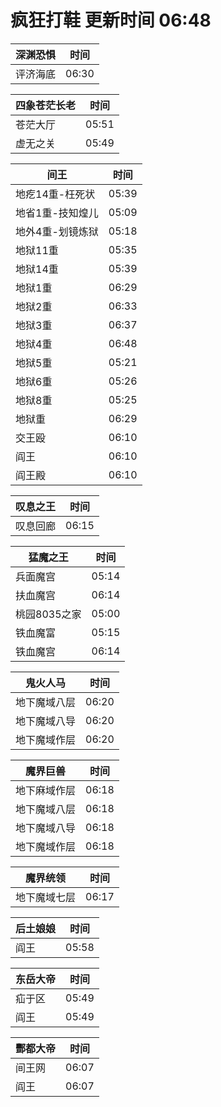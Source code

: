# 疯狂打鞋 更新时间 06:48

| 深渊恐惧   | 时间    |
|--------|-------|
| 评济海底 | 06:30 |

| 四象苍茫长老   | 时间    |
|--------|-------|
| 苍茫大厅 | 05:51 |
| 虚无之关 | 05:49 |

| 间王   | 时间    |
|--------|-------|
| 地疙14重-枉死状 | 05:39 |
| 地省1重-技知煌儿 | 05:09 |
| 地外4重-划镜炼狱 | 05:18 |
| 地狱11重 | 05:35 |
| 地狱14重 | 05:39 |
| 地狱1重 | 06:29 |
| 地狱2重 | 06:33 |
| 地狱3重 | 06:37 |
| 地狱4重 | 06:48 |
| 地狱5重 | 05:21 |
| 地狱6重 | 05:26 |
| 地狱8重 | 05:25 |
| 地狱重 | 06:29 |
| 交王殴 | 06:10 |
| 阎王 | 06:10 |
| 阎王殿 | 06:10 |

| 叹息之王   | 时间    |
|--------|-------|
| 叹息回廊 | 06:15 |

| 猛魔之王   | 时间    |
|--------|-------|
| 兵面魔宫 | 05:14 |
| 扶血魔宫 | 06:14 |
| 桃园8035之家 | 05:00 |
| 铁血魔富 | 05:15 |
| 铁血魔宫 | 06:14 |

| 鬼火人马   | 时间    |
|--------|-------|
| 地下魔域八层 | 06:20 |
| 地下魔域八导 | 06:20 |
| 地下魔域作层 | 06:20 |

| 魔界巨兽   | 时间    |
|--------|-------|
| 地下麻域作层 | 06:18 |
| 地下魔域八层 | 06:18 |
| 地下魔域八导 | 06:18 |
| 地下魔域作层 | 06:18 |

| 魔界统领   | 时间    |
|--------|-------|
| 地下魔域七层 | 06:17 |

| 后土娘娘   | 时间    |
|--------|-------|
| 阎王 | 05:58 |

| 东岳大帝   | 时间    |
|--------|-------|
| 疝于区 | 05:49 |
| 阎王 | 05:49 |

| 酆都大帝   | 时间    |
|--------|-------|
| 间王网 | 06:07 |
| 阎王 | 06:07 |